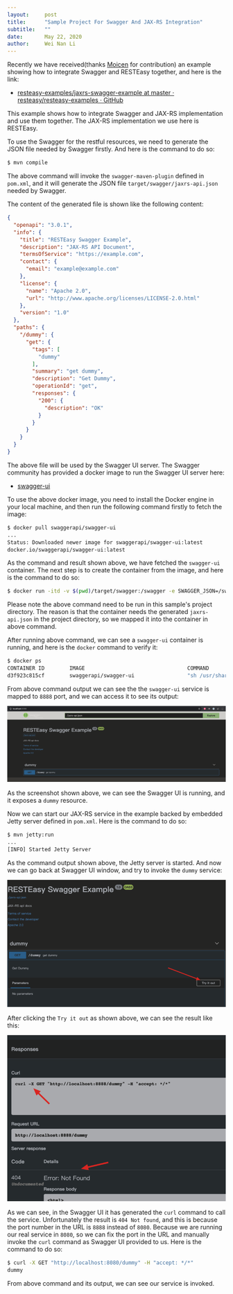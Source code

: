 ```yaml
---
layout:     post
title:      "Sample Project For Swagger And JAX-RS Integration"
subtitle:   ""
date:       May 22, 2020
author:     Wei Nan Li
---
```


Recently we have received(thanks [Moicen](https://github.com/moicen) for contribution) an example showing how to integrate Swagger and RESTEasy together, and here is the link:

* [resteasy-examples/jaxrs-swagger-example at master · resteasy/resteasy-examples · GitHub](https://github.com/resteasy/resteasy-examples/tree/master/jaxrs-swagger-example)

This example shows how to integrate Swagger and JAX-RS implementation and use them together. The JAX-RS implementation we use here is RESTEasy.

To use the Swagger for the restful resources, we need to generate the JSON file needed by Swagger firstly. And here is the command to do so:

```bash
$ mvn compile
```

The above command will invoke the `swagger-maven-plugin` defined in `pom.xml`, and it will generate the JSON file `target/swagger/jaxrs-api.json` needed by Swagger.

The content of the generated file is shown like the following content:

```json
{
  "openapi": "3.0.1",
  "info": {
    "title": "RESTEasy Swagger Example",
    "description": "JAX-RS API Document",
    "termsOfService": "https://example.com",
    "contact": {
      "email": "example@example.com"
    },
    "license": {
      "name": "Apache 2.0",
      "url": "http://www.apache.org/licenses/LICENSE-2.0.html"
    },
    "version": "1.0"
  },
  "paths": {
    "/dummy": {
      "get": {
        "tags": [
          "dummy"
        ],
        "summary": "get dummy",
        "description": "Get Dummy",
        "operationId": "get",
        "responses": {
          "200": {
            "description": "OK"
          }
        }
      }
    }
  }
}
```

The above file will be used by the Swagger UI server. The Swagger community has provided a docker image to run the Swagger UI server here:

* [swagger-ui](https://hub.docker.com/r/swaggerapi/swagger-ui/)

To use the above docker image, you need to install the Docker engine in your local machine, and then run the following command firstly to fetch the image:

```bash
$ docker pull swaggerapi/swagger-ui
...
Status: Downloaded newer image for swaggerapi/swagger-ui:latest
docker.io/swaggerapi/swagger-ui:latest
```

As the command and result shown above, we have fetched the `swagger-ui` container. The next step is to create the container from the image, and here is the command to do so:

```bash
$ docker run -itd -v $(pwd)/target/swagger:/swagger -e SWAGGER_JSON=/swagger/jaxrs-api.json -p 8888:8080 swaggerapi/swagger-ui
```

Please note the above command need to be run in this sample's project directory. The reason is that the container needs the generated `jaxrs-api.json` in the project directory, so we mapped it into the container in above command.

After running above command, we can see a `swagger-ui` container is running, and here is the `docker` command to verify it:

```bash
$ docker ps
CONTAINER ID        IMAGE                                 COMMAND                  CREATED             STATUS              PORTS                            NAMES
d3f923c815cf        swaggerapi/swagger-ui                 "sh /usr/share/nginx…"   14 seconds ago      Up 13 seconds       80/tcp, 0.0.0.0:8888->8080/tcp   exciting_ellis
```

From above command output we can see the the `swagger-ui` service is mapped to `8888` port, and we can access it to see its output:

![](/img/blog/20200522/1.png)

As the screenshot shown above, we can see the Swagger UI is running, and it exposes a `dummy` resource. 

Now we can start our JAX-RS service in the example backed by embedded Jetty server defined in `pom.xml`. Here is the command to do so:

```bash
$ mvn jetty:run
...
[INFO] Started Jetty Server
```

As the command output shown above, the Jetty server is started. And now we can go back at Swagger UI window, and try to invoke the `dummy` service:

![](/img/blog/20200522/2.png)

After clicking the `Try it out` as shown above, we can see the result like this:

![](/img/blog/20200522/3.png)

As we can see, in the Swagger UI it has generated the `curl` command to call the service. Unfortunately the result is `404 Not found`, and this is because the port number in the URL is `8888` instead of `8080`. Because we are running our real service in `8080`, so we can fix the port in the URL and manually invoke the `curl` command as Swagger UI provided to us. Here is the command to do so:

```bash
$ curl -X GET "http://localhost:8080/dummy" -H "accept: */*"
dummy
```

From above command and its output, we can see our service is invoked.


